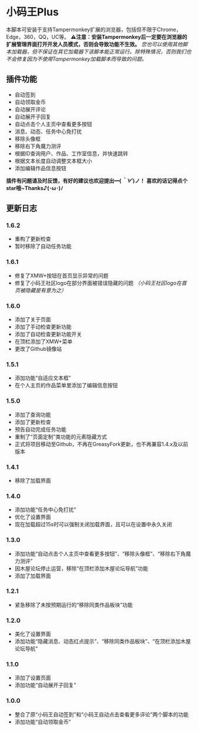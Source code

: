 # 小码王Plus

本脚本可安装于支持Tampermonkey扩展的浏览器，包括但不限于Chrome，Edge，360，QQ，UC等。
**⚠️注意：安装Tampermonkey后一定要在浏览器的扩展管理界面打开开发人员模式，否则会导致功能不生效。**
*您也可以使用其他脚本加载器，但不保证在其它加载器下该脚本能正常运行。除特殊情况，否则我们也不会修复因为不使用Tampermonkey加载脚本而导致的问题。*

## 插件功能

- 自动签到
- 自动领取金币
- 自动展开评论
- 自动展开子回复
- 自动点击个人主页中查看更多按钮
- 消息、动态、任务中心免打扰
- 移除头像框
- 移除右下角魔力测评
- 根据ID查询用户、作品、工作室信息，并快速跳转
- 根据文本长度自动调整文本框大小
- 添加编辑作品信息按钮

**插件有问题请及时反馈，有好的建议也欢迎提出━(*｀∀´*)ノ！**
**喜欢的话记得点个star哦~Thanks♪(･ω･)ﾉ**

## 更新日志

### 1.6.2

* 重构了更新检查
* 暂时移除了自动任务功能

### 1.6.1

- 修复了XMW+按钮在首页显示异常的问题
- 修复了小码王社区logo在部分界面被错误隐藏的问题 *（小码王社区logo在首页被隐藏是有意为之）*

### 1.6.0

- 添加了关于页面
- 添加了手动检查更新功能
- 添加了自动检查更新功能开关
- 在顶栏添加了XMW+菜单
- 更改了Github镜像站

### 1.5.1

- 添加功能“自适应文本框”
- 在个人主页的作品菜单里添加了编辑信息按钮

### 1.5.0

- 添加了查询功能
- 添加了更新检查
- 预告自动完成任务功能
- 重制了“页面定制”类功能的元素隐藏方式
- 正式将项目移动至Github，不再在GreasyFork更新，也不再兼容1.4.x及以前版本

### 1.4.1

- 移除了加载界面

### 1.4.0

- 添加功能“任务中心免打扰”
- 优化了设置界面
- 现在加载超过15s时可以强制关闭加载界面，且可以在设置中永久关闭

### 1.3.0

- 添加功能“自动点击个人主页中查看更多按钮”、“移除头像框”、“移除右下角魔力测评”
- 因木屋论坛停止运营，移除“在顶栏添加木屋论坛导航”功能
- 添加了加载界面

### 1.2.1

- 紧急移除了未按预期运行的“移除同类作品板块”功能

### 1.2.0

- 美化了设置界面
- 添加功能“隐藏消息、动态红点提示”、“移除同类作品板块”、“在顶栏添加木屋论坛导航”

### 1.1.0

- 添加了设置页面
- 添加功能“自动展开子回复”

### 1.0.0

- 整合了原“小码王自动签到”和“小码王自动点击查看更多评论”两个脚本的功能
- 添加功能“自动领取金币”
